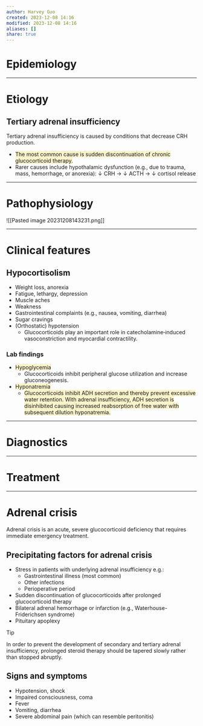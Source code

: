 ```yaml
---
author: Harvey Guo
created: 2023-12-08 14:16
modified: 2023-12-08 14:16
aliases: []
share: true
---
```

# Epidemiology


---
# Etiology
## Tertiary adrenal insufficiency
Tertiary adrenal insufficiency is caused by conditions that decrease CRH production.
- <span style="background:rgba(240, 200, 0, 0.2)">The most common cause is sudden discontinuation of chronic glucocorticoid therapy.</span>
- Rarer causes include hypothalamic dysfunction (e.g., due to trauma, mass, hemorrhage, or anorexia): ↓ CRH → ↓ ACTH → ↓ cortisol release

---
# Pathophysiology
![[Pasted image 20231208143231.png]]

---
# Clinical features
## Hypocortisolism
- Weight loss, anorexia
- Fatigue, lethargy, depression
- Muscle aches
- Weakness
- Gastrointestinal complaints (e.g., nausea, vomiting, diarrhea)
- Sugar cravings
- (Orthostatic) hypotension
	- Glucocorticoids play an important role in catecholamine‑induced vasoconstriction and myocardial contractility.
### Lab findings
- <span style="background:rgba(240, 200, 0, 0.2)">Hypoglycemia </span>
	- Glucocorticoids inhibit peripheral glucose utilization and increase gluconeogenesis.
- <span style="background:rgba(240, 200, 0, 0.2)">Hyponatremia</span>
	- <span style="background:rgba(240, 200, 0, 0.2)">Glucocorticoids inhibit ADH secretion and thereby prevent excessive water retention. With adrenal insufficiency, ADH secretion is disinhibited causing increased reabsorption of free water with subsequent dilution hyponatremia.</span>

---
# Diagnostics


---
# Treatment


---
# Adrenal crisis
Adrenal crisis is an acute, severe glucocorticoid deficiency that requires immediate emergency treatment.
## Precipitating factors for adrenal crisis
- Stress in patients with underlying adrenal insufficiency e.g.:
	- Gastrointestinal illness (most common)
	- Other infections
	- Perioperative period
- Sudden discontinuation of glucocorticoids after prolonged glucocorticoid therapy 
- Bilateral adrenal hemorrhage or infarction (e.g., Waterhouse-Friderichsen syndrome)
- Pituitary apoplexy
>[!tip] 
>In order to prevent the development of secondary and tertiary adrenal insufficiency, prolonged steroid therapy should be tapered slowly rather than stopped abruptly.

## Signs and symptoms
- Hypotension, shock
- Impaired consciousness, coma
- Fever
- Vomiting, diarrhea
- Severe abdominal pain (which can resemble peritonitis)